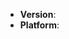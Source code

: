 <!--
If you want to report a bug, you are in the right place!
-->
* **Version**: <!-- Emacs version -->
* **Platform**: <!-- `uname -a` (UNIX), or Windows version and machine type -->
